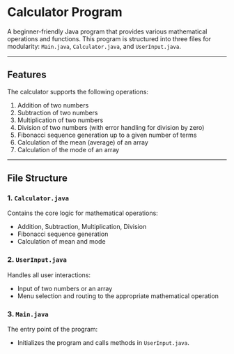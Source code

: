 # Calculator Program

A beginner-friendly Java program that provides various mathematical operations and functions. This program is structured into three files for modularity: `Main.java`, `Calculator.java`, and `UserInput.java`.

---

## Features

The calculator supports the following operations:
1. Addition of two numbers
2. Subtraction of two numbers
3. Multiplication of two numbers
4. Division of two numbers (with error handling for division by zero)
5. Fibonacci sequence generation up to a given number of terms
6. Calculation of the mean (average) of an array
7. Calculation of the mode of an array

---

## File Structure

### 1. `Calculator.java`
Contains the core logic for mathematical operations:
- Addition, Subtraction, Multiplication, Division
- Fibonacci sequence generation
- Calculation of mean and mode

### 2. `UserInput.java`
Handles all user interactions:
- Input of two numbers or an array
- Menu selection and routing to the appropriate mathematical operation

### 3. `Main.java`
The entry point of the program:
- Initializes the program and calls methods in `UserInput.java`.
